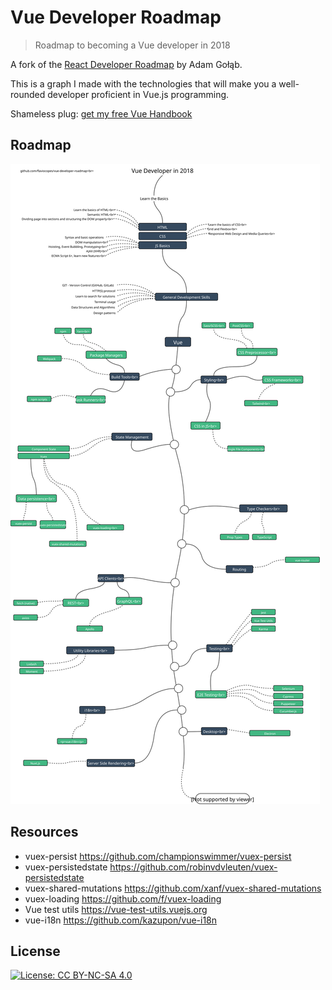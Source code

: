 # Vue Developer Roadmap

> Roadmap to becoming a Vue developer in 2018

A fork of the [React Developer Roadmap](https://github.com/adam-golab/react-developer-roadmap) by Adam Gołąb.

This is a graph I made with the technologies that will make you a well-rounded developer proficient in Vue.js programming.

Shameless plug: [get my free Vue Handbook](https://vuehandbook.com)

## Roadmap

![Roadmap](./roadmap.svg)

## Resources

- vuex-persist https://github.com/championswimmer/vuex-persist
- vuex-persistedstate https://github.com/robinvdvleuten/vuex-persistedstate
- vuex-shared-mutations https://github.com/xanf/vuex-shared-mutations
- vuex-loading https://github.com/f/vuex-loading
- Vue test utils https://vue-test-utils.vuejs.org
- vue-i18n https://github.com/kazupon/vue-i18n

## License

[![License: CC BY-NC-SA 4.0](https://img.shields.io/badge/License-CC%20BY--NC--SA%204.0-lightgrey.svg)](https://creativecommons.org/licenses/by-nc-sa/4.0/)
